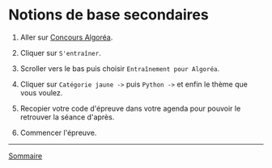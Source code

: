 # Notions de base secondaires

1. Aller sur [Concours Algoréa](https://concours.castor-informatique.fr/?).

2. Cliquer sur `S'entraîner`.

3. Scroller vers le bas puis choisir `Entraînement pour Algoréa`.

4. Cliquer sur `Catégorie jaune ->` puis `Python ->` et enfin le thème que vous voulez.

5. Recopier votre code d'épreuve dans votre agenda pour pouvoir le retrouver la séance d'après.

6. Commencer l'épreuve.

_______

[Sommaire](./../../README.md)
